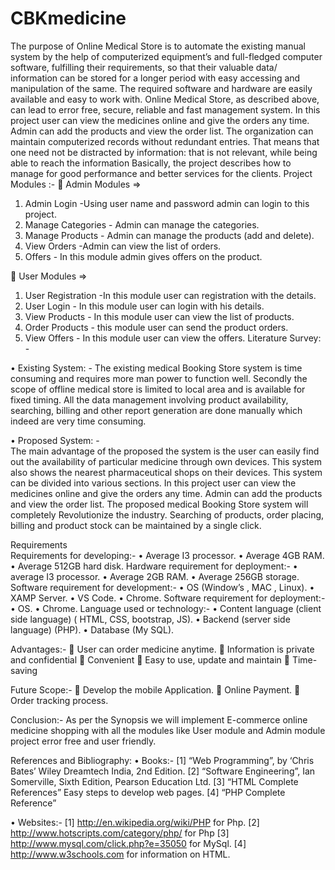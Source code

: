# CBKmedicine
The purpose of Online Medical Store is to automate the existing manual system by the help of computerized equipment’s and full-fledged computer software, 
fulfilling their requirements, so that their valuable data/ information can be stored for a longer period with easy accessing and manipulation of the same. 
The required software and hardware are easily available and easy to work with. Online Medical Store, as described above, can lead to error free, secure,
reliable and fast management system. 
In this project user can view the medicines online and give the orders any time. 
Admin can add the products and view the order list. The organization can maintain computerized records without redundant entries. 
That means that one need not be distracted by information: that is not relevant, while being able to reach the information Basically, 
the project describes how to manage for good performance and better services for the clients.
Project Modules :-
	Admin Modules =>
1.	Admin Login -Using user name and password admin can login to this project.
2.	Manage Categories - Admin can manage the categories.
3.	Manage Products - Admin can manage the products (add and delete).
4.	View Orders -Admin can view the list of orders.
5.	Offers - In this module admin gives offers on the product.

	User Modules =>
1.	User Registration -In this module user can registration with the details.
2.	User Login - In this module user can login with his details.
3.	View Products - In this module user can view the list of products.
4.	Order Products - this module user can send the product orders.
5.	View Offers - In this module user can view the offers.
Literature Survey: - 
 
• Existing System: - 
The existing medical Booking Store system is time consuming and requires more man power to function well.
Secondly the scope of offline medical store is limited to local area and is available for fixed timing. 
All the data management involving product availability, searching, billing and other report generation are done manually which indeed are very time consuming. 
 																			
• Proposed System: -  
The main advantage of the proposed the system is the user can easily find out the availability of particular medicine through own devices. 
This system also shows the nearest pharmaceutical shops on their devices. This system can be divided into various sections. 
In this project user can view the medicines online and give the orders any time. Admin can add the products and view the order list. 
The proposed medical Booking Store system will completely Revolutionize the industry. 
Searching of products, order placing, billing and product stock can be maintained by a single click. 

Requirements  
Requirements for developing:-
•	Average I3 processor.
•	Average 4GB RAM.
•	Average 512GB hard disk.
Hardware requirement for deployment:-
•	average I3 processor.
•	Average 2GB RAM.
•	Average 256GB storage.
Software requirement for development:-
•	OS (Window’s , MAC , Linux).
•	XAMP Server.
•	VS Code.
•	Chrome.
Software requirement for deployment:-
•	OS.
•	Chrome.
Language used or technology:-
•	Content language (client side language) ( HTML, CSS, bootstrap, JS).
•	Backend (server side language) (PHP).
•	Database (My SQL).
 
Advantages:- 
	User can order medicine anytime.
	Information is private and confidential
	Convenient
	Easy to use, update and maintain
	Time-saving

Future Scope:-
	Develop the mobile Application.
	Online Payment.
	Order tracking process.
 

Conclusion:- 
As per the Synopsis we will implement E-commerce online medicine shopping with all the modules like User module and Admin module project error free and user friendly.

References and Bibliography: 
•	Books:-
[1] “Web Programming”, by ‘Chris Bates’ Wiley Dreamtech India, 2nd Edition.
[2] “Software Engineering”, Ian Somerville, Sixth Edition, Pearson Education Ltd.
[3] “HTML Complete References” Easy steps to develop web pages.
[4] “PHP Complete Reference”

•	Websites:-
[1] http://en.wikipedia.org/wiki/PHP for Php.
[2] http://www.hotscripts.com/category/php/ for Php
[3] http://www.mysql.com/click.php?e=35050 for MySql.
[4] http://www.w3schools.com for information on HTML.
 



 
  
 

